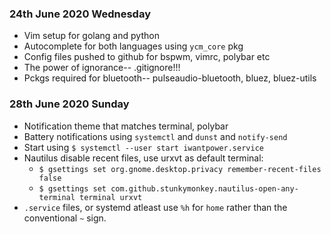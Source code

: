 ### 24th June 2020 Wednesday

- Vim setup for golang and python
- Autocomplete for both languages using `ycm_core` pkg
- Config files pushed to github for bspwm, vimrc, polybar etc
- The power of ignorance-- .gitignore!!!
- Pckgs required for bluetooth-- pulseaudio-bluetooth, bluez, bluez-utils

### 28th June 2020 Sunday

- Notification theme that matches terminal, polybar
- Battery notifications using `systemctl` and `dunst` and `notify-send`
- Start using `$ systemctl --user start iwantpower.service`
- Nautilus disable recent files, use urxvt as default terminal: 
    - `$ gsettings set org.gnome.desktop.privacy remember-recent-files false`
    - `$ gsettings set com.github.stunkymonkey.nautilus-open-any-terminal terminal urxvt`
- `.service` files, or systemd atleast use `%h` for `home` rather than 
the conventional `~` sign.

